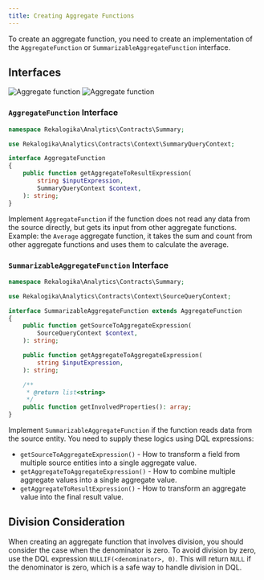 ```yaml
---
title: Creating Aggregate Functions
---
```


To create an aggregate function, you need to create an implementation of
the `AggregateFunction` or `SummarizableAggregateFunction` interface.

## Interfaces

![Aggregate function](./diagrams/aggregatefunction.light.svg#light)
![Aggregate function](./diagrams/aggregatefunction.dark.svg#dark)

### `AggregateFunction` Interface

```php
namespace Rekalogika\Analytics\Contracts\Summary;

use Rekalogika\Analytics\Contracts\Context\SummaryQueryContext;

interface AggregateFunction
{
    public function getAggregateToResultExpression(
        string $inputExpression,
        SummaryQueryContext $context,
    ): string;
}
```

Implement `AggregateFunction` if the function does not read any data from the
source directly, but gets its input from other aggregate functions. Example: the
`Average` aggregate function, it takes the sum and count from other aggregate
functions and uses them to calculate the average.

### `SummarizableAggregateFunction` Interface

```php
namespace Rekalogika\Analytics\Contracts\Summary;

use Rekalogika\Analytics\Contracts\Context\SourceQueryContext;

interface SummarizableAggregateFunction extends AggregateFunction
{
    public function getSourceToAggregateExpression(
        SourceQueryContext $context,
    ): string;

    public function getAggregateToAggregateExpression(
        string $inputExpression,
    ): string;

    /**
     * @return list<string>
     */
    public function getInvolvedProperties(): array;
}
```

Implement `SummarizableAggregateFunction` if the function reads data from the
source entity. You need to supply these logics using DQL expressions:

* `getSourceToAggregateExpression()` - How to transform a field from multiple
  source entities into a single aggregate value.
* `getAggregateToAggregateExpression()` - How to combine multiple
  aggregate values into a single aggregate value.
* `getAggregateToResultExpression()` - How to transform an aggregate value
  into the final result value.

## Division Consideration

When creating an aggregate function that involves division, you should
consider the case when the denominator is zero. To avoid division by zero, use
the DQL expression `NULLIF(<denominator>, 0)`. This will return `NULL` if the
denominator is zero, which is a safe way to handle division in DQL.